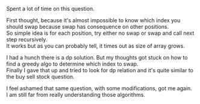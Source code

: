 Spent a lot of time on this question.

First thought, because it's almost impossible to know which index you should swap because swap has consequence on other positions.\
So simple idea is for each position, try either no swap or swap and call next step recursively.\
It works but as you can probably tell, it times out as size of array grows.

I had a hunch there is a dp solution. But my thoughts got stuck on how to find a greedy algo to determine which index to swap.\
Finally I gave that up and tried to look for dp relation and it's quite similar to the buy sell stock question.

I feel ashamed that same question, with some modifications, got me again.\
I am still far from really understanding those algorithms.
